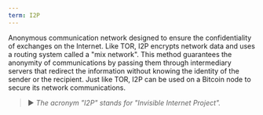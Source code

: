 ```yaml
---
term: I2P
---
```


Anonymous communication network designed to ensure the confidentiality of exchanges on the Internet. Like TOR, I2P encrypts network data and uses a routing system called a "mix network". This method guarantees the anonymity of communications by passing them through intermediary servers that redirect the information without knowing the identity of the sender or the recipient. Just like TOR, I2P can be used on a Bitcoin node to secure its network communications.

> ► *The acronym "I2P" stands for "Invisible Internet Project".*